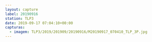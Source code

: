 ```yaml
---
layout: capture
label: 20190916
station: TLP3
date: 2019-09-17 07:04:10+00:00
capturas:
  - imagem: TLP3/2019/201909/20190916/M20190917_070410_TLP_3P.jpg
---
```

